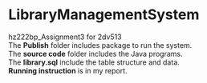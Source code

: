 # LibraryManagementSystem
hz222bp_Assignment3 for 2dv513  
The **Publish** folder includes package to run the system.  
The **source code** folder includes the Java programs.    
The **library.sql** include the table structure and data.  
**Running instruction** is in my report.

